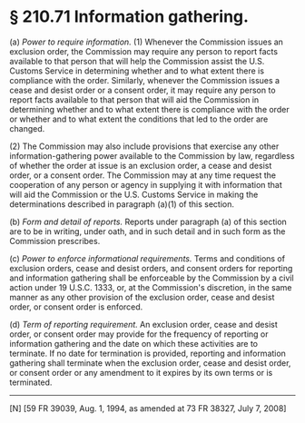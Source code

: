 # § 210.71   Information gathering.

(a) *Power to require information.* (1) Whenever the Commission issues an exclusion order, the Commission may require any person to report facts available to that person that will help the Commission assist the U.S. Customs Service in determining whether and to what extent there is compliance with the order. Similarly, whenever the Commission issues a cease and desist order or a consent order, it may require any person to report facts available to that person that will aid the Commission in determining whether and to what extent there is compliance with the order or whether and to what extent the conditions that led to the order are changed.


(2) The Commission may also include provisions that exercise any other information-gathering power available to the Commission by law, regardless of whether the order at issue is an exclusion order, a cease and desist order, or a consent order. The Commission may at any time request the cooperation of any person or agency in supplying it with information that will aid the Commission or the U.S. Customs Service in making the determinations described in paragraph (a)(1) of this section. 


(b) *Form and detail of reports.* Reports under paragraph (a) of this section are to be in writing, under oath, and in such detail and in such form as the Commission prescribes. 


(c) *Power to enforce informational requirements.* Terms and conditions of exclusion orders, cease and desist orders, and consent orders for reporting and information gathering shall be enforceable by the Commission by a civil action under 19 U.S.C. 1333, or, at the Commission's discretion, in the same manner as any other provision of the exclusion order, cease and desist order, or consent order is enforced. 


(d) *Term of reporting requirement.* An exclusion order, cease and desist order, or consent order may provide for the frequency of reporting or information gathering and the date on which these activities are to terminate. If no date for termination is provided, reporting and information gathering shall terminate when the exclusion order, cease and desist order, or consent order or any amendment to it expires by its own terms or is terminated. 



---

[N] [59 FR 39039, Aug. 1, 1994, as amended at 73 FR 38327, July 7, 2008]




